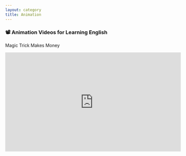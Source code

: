 ```yaml
---
layout: category
title: Animation
---
```


### 📽️ Animation Videos for Learning English

Magic Trick Makes Money

<iframe width="560" height="315" src="https://www.youtube.com/embed/oAKzZYr-KIU" title="YouTube video player" frameborder="0" allow="accelerometer; autoplay; clipboard-write; encrypted-media; gyroscope; picture-in-picture" allowfullscreen></iframe>


